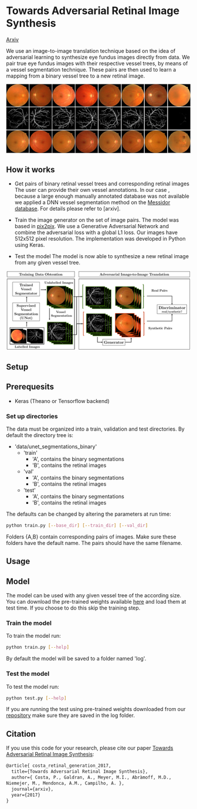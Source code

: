 # Towards Adversarial Retinal Image Synthesis

[Arxiv](linktoarxiv.sth)

We use an image-to-image translation technique based on the idea of adversarial learning to synthesize eye fundus images directly from data. We pair true eye fundus images with their respective vessel trees, by means of a vessel segmentation technique. These pairs are then used to learn a mapping from a binary vessel tree to a new retinal image. 

<img src="images/image_collage_extended.jpg" width="1200px"/>


## How it works
- Get pairs of binary retinal vessel trees and corresponding retinal images
   The user can provide their own vessel annotations.
   In our case , because a large enough manually annotated database was not available we applied a DNN vessel segmentation method on the [Messidor database](http://www.adcis.net/en/Download-Third-Party/Messidor.html). For details please refer to [arxiv]. 

- Train the image generator on the set of image pairs. 
   The model was based in [pix2pix](https://github.com/phillipi/pix2pix). We use a Generative Adversarial Network and combine the adversarial loss with a global L1 loss. Our images have 512x512 pixel resolution. The implementation was developed in Python using Keras.


- Test the model 
   The model is now able to synthesize a new retinal image from any given vessel tree. 

<p align="center">
 <img src="images/gen_method.png" width="600px"/>
</p>

## Setup

## Prerequesits
- Keras (Theano or Tensorflow backend)

### Set up directories

The data must be organized into a train, validation and test directories. By default the directory tree is:

  * 'data/unet_segmentations_binary'
    * 'train'
        * 'A', contains the binary segmentations
	    * 'B', contains the retinal images
	* 'val'
	    * 'A', contains the binary segmentations
	    * 'B', contains the retinal images
	* 'test'
	    * 'A', contains the binary segmentations
	    * 'B', contains the retinal images

The defaults can be changed by altering the parameters at run time:
   ```bash
   python train.py [--base_dir] [--train_dir] [--val_dir]
   ```
Folders {A,B} contain corresponding pairs of images. Make sure these folders have the default name. The pairs should have the same filename.

## Usage

## Model

The model can be used with any given vessel tree of the according size. You can download the pre-trained weights available [here](link_to_weights.sth) and load them at test time. If you choose to do this skip the training step.

### Train the model

   To train the model run:
   
   ```bash
   python train.py [--help] 
   ```
   By default the model will be saved to a folder named 'log'.
   
### Test the model 
	
   To test the model run:
   
   ```bash
   python test.py [--help] 
   ```
   If you are running the test using pre-trained weights downloaded from our [repository](link_to_weights.sth) make sure they are saved in the log folder.


## Citation
If you use this code for your research, please cite our paper <a href="">Towards Adversarial Retinal Image Synthesis</a>:

```
@article{ costa_retinal_generation_2017,
  title={Towards Adversarial Retinal Image Synthesis},
  author={ Costa, P., Galdran, A., Meyer, M.I., Abràmoff, M.D., Niemejer, M., Mendonca, A.M., Campilho, A. },
  journal={arxiv},
  year={2017}
}

